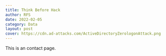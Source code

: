 ```yaml
---
title: Think Before Hack
author: RFS
date: 2022-02-05
category: Data
layout: post
cover: https://cdn.ad-attacks.com/ActiveDirectoryZerologonAttack.png
---
```


This is an contact page.
